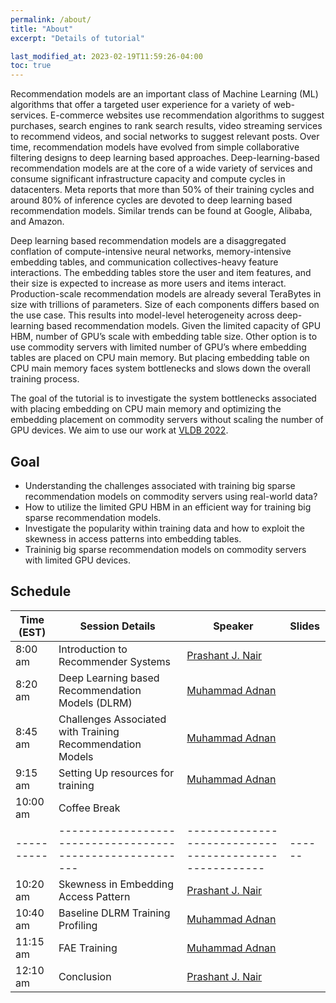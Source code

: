 ```yaml
---
permalink: /about/
title: "About"
excerpt: "Details of tutorial"

last_modified_at: 2023-02-19T11:59:26-04:00
toc: true
---
```


Recommendation models are an important class of Machine Learning (ML) algorithms that offer a targeted user experience for a variety of web-services. E-commerce websites use recommendation algorithms to suggest purchases, search engines to rank search results, video streaming services to recommend videos, and social networks to suggest relevant posts. Over time, recommendation models have evolved from simple collaborative filtering designs to deep learning based approaches. Deep-learning-based recommendation models are at the core of a wide variety of services and consume significant infrastructure capacity and compute cycles in datacenters. Meta reports that more than 50% of their training cycles and around 80% of inference cycles are devoted to deep learning based recommendation models. Similar trends can be found at Google, Alibaba, and Amazon.

Deep learning based recommendation models are a disaggregated conflation of compute-intensive neural networks, memory-intensive embedding tables, and communication collectives-heavy feature interactions. The embedding tables store the user and item features, and their size is expected to increase as more users and items interact. Production-scale recommendation models are already several TeraBytes in size with trillions of parameters. Size of each components differs based on the use case. This results into model-level heterogeneity across deep-learning based recommendation models. Given the limited capacity of GPU HBM, number of GPU’s scale with embedding table size. Other option is to use commodity servers with limited number of GPU’s where embedding tables are placed on CPU main memory. But placing embedding table on CPU main memory faces system bottlenecks and slows down the overall training process.

The goal of the tutorial is to investigate the system bottlenecks associated with placing embedding on CPU main memory and optimizing the embedding placement on commodity servers without scaling the number of GPU devices. We aim to use our work at [VLDB 2022](https://dl.acm.org/doi/10.14778/3485450.3485462).


## Goal

- Understanding the challenges associated with training big sparse recommendation models on commodity servers using real-world data?
- How to utilize the limited GPU HBM in an efficient way for training big sparse recommendation models.
- Investigate the popularity within training data and how to exploit the skewness in access patterns into embedding tables.
- Traininig big sparse recommendation models on commodity servers with limited GPU devices.



## Schedule

| Time (EST) | Session Details                                           | Speaker                                                | Slides |
| -----------| --------------------------------------------------------- | ------------------------------------------------------ | ------ |
| 8:00 am    | Introduction to Recommender Systems                       | [Prashant J. Nair](https://prashantnair.bitbucket.io/) |        |
| 8:20 am    | Deep Learning based Recommendation Models (DLRM)          | [Muhammad Adnan](http://people.ece.ubc.ca/adnan/)      |        |
| 8:45 am    | Challenges Associated with Training Recommendation Models | [Muhammad Adnan](http://people.ece.ubc.ca/adnan/)      |        |
| 9:15 am    | Setting Up resources for training                         | [Muhammad Adnan](http://people.ece.ubc.ca/adnan/)      |        |
| 10:00 am   | Coffee Break                                              |                                                        |        |
| ---------- | --------------------------------------------------------- | ------------------------------------------------------ | ------ |
| 10:20 am   | Skewness in Embedding Access Pattern                      | [Prashant J. Nair](https://prashantnair.bitbucket.io/) |        |
| 10:40 am   | Baseline DLRM Training Profiling                          | [Muhammad Adnan](http://people.ece.ubc.ca/adnan/)      |        |
| 11:15 am   | FAE Training                                              | [Muhammad Adnan](http://people.ece.ubc.ca/adnan/)      |        |
| 12:10 am   | Conclusion                                                | [Prashant J. Nair](https://prashantnair.bitbucket.io/) |        |

